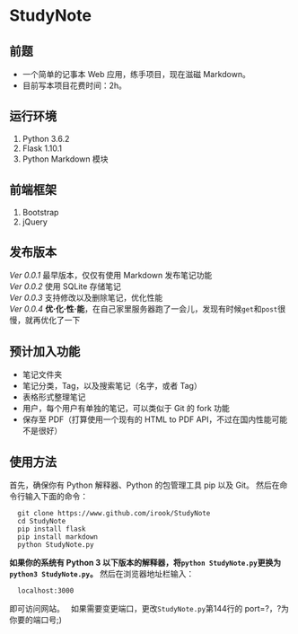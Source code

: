 # StudyNote

## 前题
* 一个简单的记事本 Web 应用，练手项目，现在滋磁 Markdown。
* 目前写本项目花费时间：2h。

## 运行环境
1. Python 3.6.2
2. Flask 1.10.1
3. Python Markdown 模块

## 前端框架
1. Bootstrap
2. jQuery

## 发布版本
*Ver 0.0.1* 最早版本，仅仅有使用 Markdown 发布笔记功能  
*Ver 0.0.2* 使用 SQLite 存储笔记  
*Ver 0.0.3* 支持修改以及删除笔记，优化性能  
*Ver 0.0.4* **优·化·性·能**，在自己家里服务器跑了一会儿，发现有时候`get`和`post`很慢，就再优化了一下

## 预计加入功能
- 笔记文件夹
- 笔记分类，Tag，以及搜索笔记（名字，或者 Tag）
- 表格形式整理笔记
- 用户，每个用户有单独的笔记，可以类似于 Git 的 fork 功能
- 保存至 PDF（打算使用一个现有的 HTML to PDF API，不过在国内性能可能不是很好）

## 使用方法
首先，确保你有 Python 解释器、Python 的包管理工具 pip 以及 Git。
然后在命令行输入下面的命令：
```
  git clone https://www.github.com/irook/StudyNote
  cd StudyNote
  pip install flask
  pip install markdown
  python StudyNote.py
```
**如果你的系统有 Python 3 以下版本的解释器，将`python StudyNote.py`更换为`python3 StudyNote.py`。**
然后在浏览器地址栏输入：
```
  localhost:3000
```
即可访问网站。  
如果需要变更端口，更改`StudyNote.py`第144行的 port=?，?为你要的端口号;)

